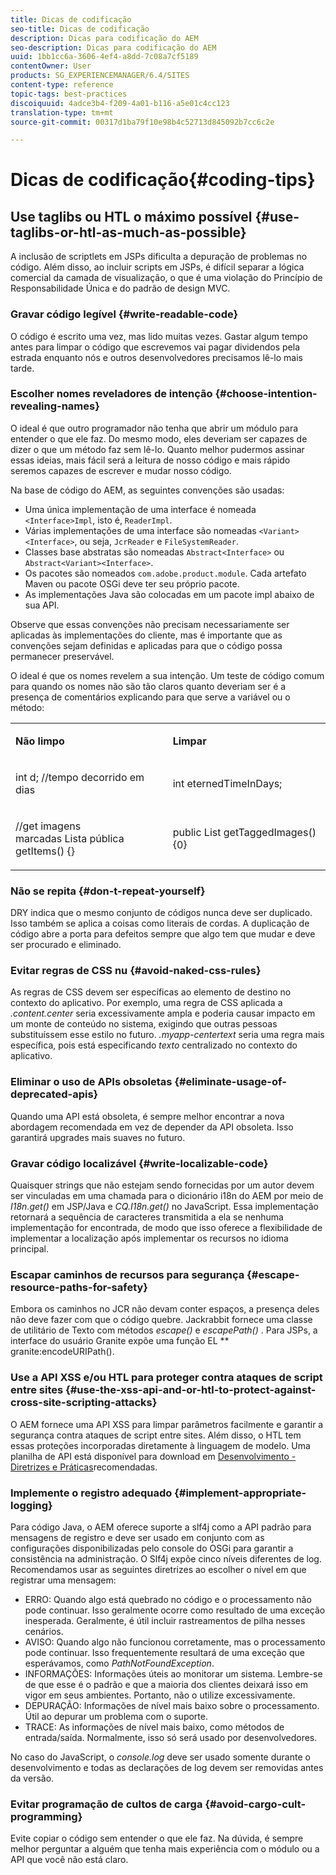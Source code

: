 ```yaml
---
title: Dicas de codificação
seo-title: Dicas de codificação
description: Dicas para codificação do AEM
seo-description: Dicas para codificação do AEM
uuid: 1bb1cc6a-3606-4ef4-a8dd-7c08a7cf5189
contentOwner: User
products: SG_EXPERIENCEMANAGER/6.4/SITES
content-type: reference
topic-tags: best-practices
discoiquuid: 4adce3b4-f209-4a01-b116-a5e01c4cc123
translation-type: tm+mt
source-git-commit: 00317d1ba79f10e98b4c52713d845092b7cc6c2e

---
```



# Dicas de codificação{#coding-tips}

## Use taglibs ou HTL o máximo possível {#use-taglibs-or-htl-as-much-as-possible}

A inclusão de scriptlets em JSPs dificulta a depuração de problemas no código. Além disso, ao incluir scripts em JSPs, é difícil separar a lógica comercial da camada de visualização, o que é uma violação do Princípio de Responsabilidade Única e do padrão de design MVC.

### Gravar código legível {#write-readable-code}

O código é escrito uma vez, mas lido muitas vezes. Gastar algum tempo antes para limpar o código que escrevemos vai pagar dividendos pela estrada enquanto nós e outros desenvolvedores precisamos lê-lo mais tarde.

### Escolher nomes reveladores de intenção {#choose-intention-revealing-names}

O ideal é que outro programador não tenha que abrir um módulo para entender o que ele faz. Do mesmo modo, eles deveriam ser capazes de dizer o que um método faz sem lê-lo. Quanto melhor pudermos assinar essas ideias, mais fácil será a leitura de nosso código e mais rápido seremos capazes de escrever e mudar nosso código.

Na base de código do AEM, as seguintes convenções são usadas:


* Uma única implementação de uma interface é nomeada `<Interface>Impl`, isto é, `ReaderImpl`.
* Várias implementações de uma interface são nomeadas `<Variant><Interface>`, ou seja, `JcrReader` e `FileSystemReader`.
* Classes base abstratas são nomeadas `Abstract<Interface>` ou `Abstract<Variant><Interface>`.
* Os pacotes são nomeados `com.adobe.product.module`.  Cada artefato Maven ou pacote OSGi deve ter seu próprio pacote.
* As implementações Java são colocadas em um pacote impl abaixo de sua API.


Observe que essas convenções não precisam necessariamente ser aplicadas às implementações do cliente, mas é importante que as convenções sejam definidas e aplicadas para que o código possa permanecer preservável.

O ideal é que os nomes revelem a sua intenção. Um teste de código comum para quando os nomes não são tão claros quanto deveriam ser é a presença de comentários explicando para que serve a variável ou o método:

<table> 
 <tbody> 
  <tr> 
   <td><p><strong>Não limpo</strong></p> </td> 
   <td><p><strong>Limpar</strong></p> </td> 
  </tr> 
  <tr> 
   <td><p>int d; //tempo decorrido em dias</p> </td> 
   <td><p>int eternedTimeInDays;</p> </td> 
  </tr> 
  <tr> 
   <td><p>//get imagens<br /> marcadas Lista pública getItems() {}</p> </td> 
   <td><p>public List getTaggedImages() {0}</p> </td> 
  </tr> 
 </tbody> 
</table>

### Não se repita {#don-t-repeat-yourself}

DRY indica que o mesmo conjunto de códigos nunca deve ser duplicado. Isso também se aplica a coisas como literais de cordas. A duplicação de código abre a porta para defeitos sempre que algo tem que mudar e deve ser procurado e eliminado.

### Evitar regras de CSS nu {#avoid-naked-css-rules}

As regras de CSS devem ser específicas ao elemento de destino no contexto do aplicativo. Por exemplo, uma regra de CSS aplicada a *.content.center* seria excessivamente ampla e poderia causar impacto em um monte de conteúdo no sistema, exigindo que outras pessoas substituíssem esse estilo no futuro. *.myapp-centertext* seria uma regra mais específica, pois está especificando *texto* centralizado no contexto do aplicativo.

### Eliminar o uso de APIs obsoletas {#eliminate-usage-of-deprecated-apis}

Quando uma API está obsoleta, é sempre melhor encontrar a nova abordagem recomendada em vez de depender da API obsoleta. Isso garantirá upgrades mais suaves no futuro.

### Gravar código localizável {#write-localizable-code}

Quaisquer strings que não estejam sendo fornecidas por um autor devem ser vinculadas em uma chamada para o dicionário i18n do AEM por meio de *I18n.get()* em JSP/Java e *CQ.I18n.get()* no JavaScript. Essa implementação retornará a sequência de caracteres transmitida a ela se nenhuma implementação for encontrada, de modo que isso oferece a flexibilidade de implementar a localização após implementar os recursos no idioma principal.

### Escapar caminhos de recursos para segurança {#escape-resource-paths-for-safety}

Embora os caminhos no JCR não devam conter espaços, a presença deles não deve fazer com que o código quebre. Jackrabbit fornece uma classe de utilitário de Texto com métodos *escape()* e *escapePath()* . Para JSPs, a interface do usuário Granite expõe uma função EL ** granite:encodeURIPath().

### Use a API XSS e/ou HTL para proteger contra ataques de script entre sites {#use-the-xss-api-and-or-htl-to-protect-against-cross-site-scripting-attacks}

O AEM fornece uma API XSS para limpar parâmetros facilmente e garantir a segurança contra ataques de script entre sites. Além disso, o HTL tem essas proteções incorporadas diretamente à linguagem de modelo. Uma planilha de API está disponível para download em [Desenvolvimento - Diretrizes e Práticas](/help/sites-developing/dev-guidelines-bestpractices.md)recomendadas.

### Implemente o registro adequado {#implement-appropriate-logging}

Para código Java, o AEM oferece suporte a slf4j como a API padrão para mensagens de registro e deve ser usado em conjunto com as configurações disponibilizadas pelo console do OSGi para garantir a consistência na administração. O Slf4j expõe cinco níveis diferentes de log. Recomendamos usar as seguintes diretrizes ao escolher o nível em que registrar uma mensagem:

* ERRO: Quando algo está quebrado no código e o processamento não pode continuar. Isso geralmente ocorre como resultado de uma exceção inesperada. Geralmente, é útil incluir rastreamentos de pilha nesses cenários.
* AVISO: Quando algo não funcionou corretamente, mas o processamento pode continuar. Isso frequentemente resultará de uma exceção que esperávamos, como *PathNotFoundException*.
* INFORMAÇÕES: Informações úteis ao monitorar um sistema. Lembre-se de que esse é o padrão e que a maioria dos clientes deixará isso em vigor em seus ambientes. Portanto, não o utilize excessivamente.
* DEPURAÇÃO: Informações de nível mais baixo sobre o processamento. Útil ao depurar um problema com o suporte.
* TRACE: As informações de nível mais baixo, como métodos de entrada/saída. Normalmente, isso só será usado por desenvolvedores.

No caso do JavaScript, o *console.log* deve ser usado somente durante o desenvolvimento e todas as declarações de log devem ser removidas antes da versão.

### Evitar programação de cultos de carga {#avoid-cargo-cult-programming}

Evite copiar o código sem entender o que ele faz. Na dúvida, é sempre melhor perguntar a alguém que tenha mais experiência com o módulo ou a API que você não está claro.
